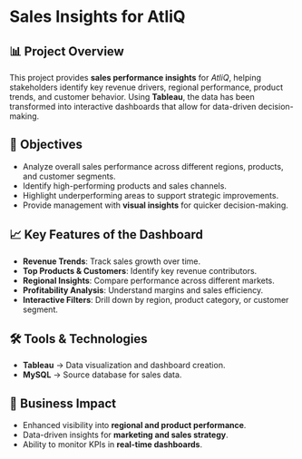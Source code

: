 # Sales Insights for AtliQ  

## 📊 Project Overview  
This project provides **sales performance insights** for *AtliQ*, helping stakeholders identify key revenue drivers, regional performance, product trends, and customer behavior. Using **Tableau**, the data has been transformed into interactive dashboards that allow for data-driven decision-making.  

## 🎯 Objectives  
- Analyze overall sales performance across different regions, products, and customer segments.  
- Identify high-performing products and sales channels.  
- Highlight underperforming areas to support strategic improvements.  
- Provide management with **visual insights** for quicker decision-making.  

## 📈 Key Features of the Dashboard  
- **Revenue Trends**: Track sales growth over time.  
- **Top Products & Customers**: Identify key revenue contributors.  
- **Regional Insights**: Compare performance across different markets.  
- **Profitability Analysis**: Understand margins and sales efficiency.  
- **Interactive Filters**: Drill down by region, product category, or customer segment.  

## 🛠️ Tools & Technologies  
- **Tableau** → Data visualization and dashboard creation.  
- **MySQL** → Source database for sales data.  

## 📌 Business Impact  
- Enhanced visibility into **regional and product performance**.  
- Data-driven insights for **marketing and sales strategy**.  
- Ability to monitor KPIs in **real-time dashboards**.  

